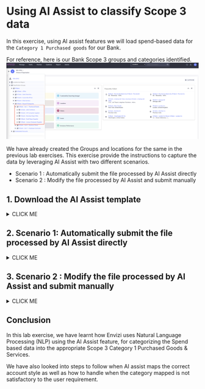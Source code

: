 # Using AI Assist to classify Scope 3 data

In this exercise, using AI assist features we will load spend-based data for the `Category 1 Purchased goods` for our Bank.

For reference, here is our Bank Scope 3 groups and categories identified.
<img src="images/Bank-Scope3-Cat1-PGS.png">

We have already created the  Groups and locations for the same in the previous lab exercises. This exercise provide the instructions to capture the data by leveraging AI Assist with two different scenarios. 
   - Scenario 1 : Automatically submit the file processed by AI Assist directly 
   - Scenario 2 : Modify the file processed by AI Assist and submit manually

## 1. Download the AI Assist template

<details><summary>CLICK ME</summary>

1. Click on `Manage` -> `Data Upload Templates`

<img src="images/AI-assist-download-templates-1.png">

2. Select the file `Account Setup and Data Load - AI Assist` , 

3. Click on `Actions` and `Download`

<img src="images/AI-assist-download-templates-2.png">

4. Open the downloaded file `Account Setup and Data Load - AI Assist.xlsx` contents.

5. Go through all the 4 sheets of the file carefully to get more insights on AI Assist feature
   - **Records to load              :** This is the main data sheet which will be processed once uploaded into the system 
   - **Guidance                     :** Provides overview of AI Assist, important notes on how to use various fields, do and don't 
   - **Supported account styles     :** Provides list Account styles supported for Scope 3 - Category 1 Purchased Goods and Services in Envizi through Eora 66 Emission factor library
   - **Template fields definitions  :** - Details on field types , mandatory or optional, etc

<img src="images/AI-assist-templates-contents.png">

</details>

## 2. Scenario 1: Automatically submit the file processed by AI Assist directly 

<details><summary>CLICK ME</summary>

### 2.1. Populate Template with Data (Optional)

1. Make a copy of the downloaded template file `Account Setup and Data Load - AI Assist.xlsx` 

2. Rename the file in the format `Account Setup and Data Load - AI Assist_xxxxx.xlsx`. Here xxxxx could `-set1-` followed by your `Prefix-Id`. Ex: `Account Setup and Data Load - AI Assist-set1-IBM50.xlsx`

3. In above template file, fill the below columns values as per your need.
   - Organization 
   - Location
   - Account Supplier
   - Record Start YYYY-MM-DD
   - Record End YYYY-MM-DD
   - Spend in USD
   - NLP Reference 1

### 2.2 Preparing the Prepopulated Template

1. Take the sample file `07-Account Setup and Data Load - AI Assist-set1-IBM50.xlsx` from the shared Box folder.
<img src="images/Scope3-cat1-set1-file.png">

2. The file name format should be `Account Setup and Data Load - AI Assist-xxxxx.xlsx`. Remove `07-` from the file name and replace `IBM50` with your `Prefix-Id`. 

3. Replace the `ORGANIZATION` column values with Organization name you obtained as a prerequisite.

4. To prevent naming conflicts, replace `IBM50` with your `Prefix-Id` for the `LOCATION` column.


### 2.3 Upload file for AI Assist Processing

1. Click on  `Manage` ->  `AI AssistFile Processing` to open the file upload screen for AI Assist.
<img src="images/AI-assist-file-process-menu.png">

2. Click on `Upload For AI Processing`
<img src="images/AI-assist-Upload-for-AI-process.png">

3. Select the template file that we created in the above step 

4. Click on `Save`
<img src="images/AI-Assist-select-file-for-process.png">


### 2.4 Download AI Assist processed file

1. Wait for the Al Processing Status column to change to `Completed`

2. Click on `Actions` -> `Download Processed File` to download the AI processed file.

<img src="images/AI-assist-Download-file-action.png">


### 2.5 Observe and Update the account style

1. Open the file downloaded file
<img src="images/AI-assist-Processed-file-set1-download.png">

2. Verify the value of the column `Account Style Caption` updated by AI Assit

<img src="images/AI-assist-Processed-file-set1-contents.png">    

Observe that the `Account style caption` is mapped correctly for the `Category 1 purchased goods` activity data type based on the text provided in the `NLP Reference 1` column.

### 2.6 Upload the file Data loading

As we are satisfied with the account style mapped by AI Assist, we can proceed to load the data by submitting this file directly from AI Assist page.

1. In the `AI Assist File Processing` page ensure that the uploaded record is checked/selected.

2. Click on `ACTIONS` -> `Submit for Data Loading`

<img src="images/AI-assist-Processed-file-set1-load.png">      

The AI assist would take up the AI processed file from the server create the required `Account` and `Data`.

### 2.7 Verify file upload status

1. Check the status of the field `Data Loading Status` and wait till it shows `Submitted` 

2. Then click on `GO TO FILES PROCESSED`

<img src="images/AI-assist-Processed-file-set1-load-submitted.png">      

3. Verify `File Status` column as `Loaded` and no errors. 

4. Check `Records In` and `Records Out` column values. It should have the total number of records available in the uploaded excel file.

<img src="images/AI-assist-Processed-file-set1-load-processed.png">

### 2.8 Verify Account

Lets verify the Accounts created and data loaded. 

1. Navigate to `Organization Hierarchy` and goto the `Location` mentioned in the uploaded excel file.

<img src="images/AI-assist-Cat1-HP-Account-created.png">  

- You can see the accounts get created. 
- The account name could be of the format `Location_AccountStyle_AccountSupplier` and it would take 100 characters maximum.

2.  Click on the `Account` to view Account Summary page 

3. Look at `Account style` and `Records` loaded

<img src="images/AI-assist-Cat1-HP-Account-Summary.png">      

This concludes the Scenario 1 lab using the AI assist feature for deriving the relevant Account style for the spend based data of Scope 3 Category 1. 

</details>

## 3. Scenario 2 : Modify the file processed by AI Assist and submit manually
<details><summary>CLICK ME</summary>

The following exercise calls out a a scenario where the account style assigned by AI assist is not mapped to correct Scope 3 Category or data type. In such cases, users can take modify the account style according to their requirement and then upload the files manually. Lets follow the steps to replicate this scenario.

### 3.1 AI Assist File Processing

### 3.1 Upload file for AI Assist Processing

1. Take copy of the sample file `08-Account Setup and Data Load - AI Assist-set2-IBM50.xlsx` from the shared Box folder.

2. The file name format should be `Account Setup and Data Load - AI Assist_xxxxx.xlsx`. So, remove `08-` from the file name and replace `IBM50` with your `Prefix-Id`. 

3. Replace the `ORGANIZATION` column values with Organization name you obtained as a prerequisite.

4. To prevent naming conflicts, replace `IBM50` with your `Prefix-Id` for the `LOCATION` column.

The content may look like this.
<img src="images/Scope3-cat1-set2-file.png"> 

5. Navigate to Envizi UI and click on  `Manage` ->  `AI Assist File Processing`

6. Click on `Upload For AI Processing` 

7. Select the file updated in step-2 and `Save`

### 3.2 Download AI Assisted processed File

8. Once the file status changed to `Complete`, click on `Actions` -> `Download Processed File`

<img src="images/AI-assist-file-set2-uploaded-for-ai.png">

9. Open the `downloaded` file which is processed by AI Assit

<img src="images/AI-assist-Processed-file-set2-contents.png">

<!-- 8. Verify the value of the column `Account Style Caption` updated by AI Assit

<img src="images/AI-assist-Processed-file-set1-contents.png">     -->

### 3.3 Observe and Update the account style

10. Observe that the `Account style caption` column against each spend data.  Apart from Records/ Row 1, for the rest it is mapped correctly

For Row 1, the spend data is related to computers and laptops purchased, however AI Assist mapped to it as `S3.1 - Other real estate, general - USD or local` , which is incorrect. 

11. Update the `Account style caption` for the Row 1 to `S3.1 - Computer and electronic products - USD or local`
You can click on `Account style caption`  drop-down to chose  the correct one or can refer to sheet `Supported account styles`

<img src="images/AI-assist-Processed-file-set2-contents-updated-by-user.png">

### 3.4 Upload the file for data loading

12. As we have modified the file after AI Assist processing, we can't directly submit the file for data loading as we did in the previous exercise. Here, we need to manual provide the file to upload. 

`Manage` -> `AI Assist File Processing` -> Select the file -> click on `UPLOAD DIRECTLY TO DATA LOADING`
<img src="images/AI-assist-Processed-file-set2-load-manual.png">

### 3.5 Verify file upload status

13. Check the status of the file from AI Assist page. Observe the filed status  - `AI Processing Status` - `Not Applicable` . This is because, the file we have uploaded is already having the `Account style caption` filled. AI Assist only process the rows if the `Account style caption` is blank and the `NLP reference 1` column is filled. 
<img src="images/AI-assist-Processed-file-set2-load-status.png">

14.  Click on `GO TO FILES PROCESSED` , which shows the file status and the number of accounts created. 
<img src="images/AI-assist-Processed-file-set2-load-processed.png">

Observe the values of the fields `File Status` , `Records In`, `Records Out` and `Delivered By`

### 3.6 Verify Account Summary

15. For the locations specificed in the data loading file, verify that  the accounts are created and the records are loaded by navigating through the `Organization Hierarchy` or going to the `Manage`-> `Location` -> `Accounts` -> view each account details .

This concludes the exercise. Happy Learning !
</details>

## Conclusion

In this lab exercise, we have learnt how Envizi uses Natural Language Processing (NLP) using the AI Assist feature, for categorizing the Spend based data into the appropriate Scope 3 Category 1 Purchased Goods & Services. 

 We have also looked into steps to follow when AI assist maps the correct account style as well as how to handle when the category mapped is not satisfactory to the user requirement. 

